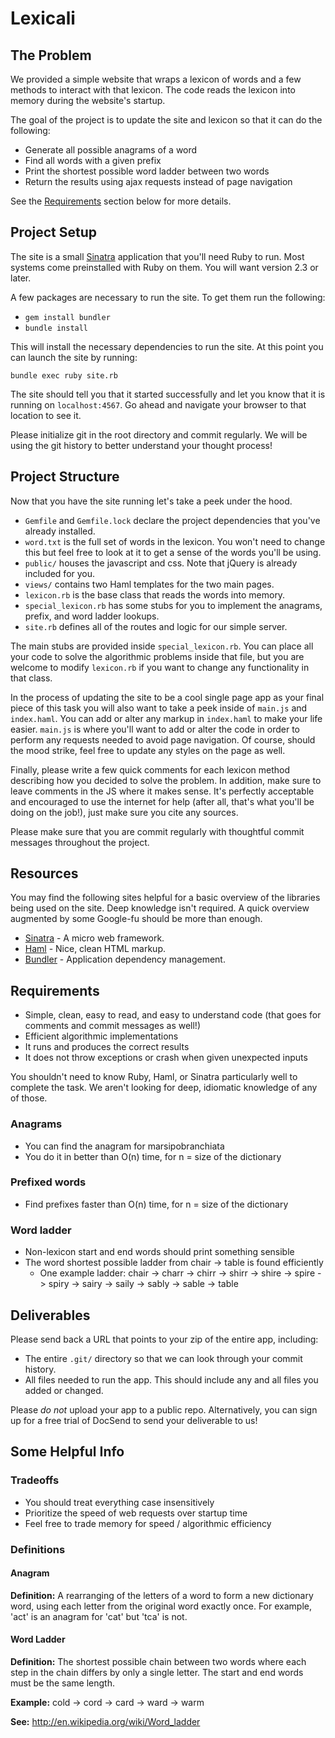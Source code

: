 # Lexicali

## The Problem

We provided a simple website that wraps a lexicon of words and a few methods to
interact with that lexicon.  The code reads the lexicon into memory during
the website's startup.

The goal of the project is to update the site and lexicon so that it can do the
following:

* Generate all possible anagrams of a word
* Find all words with a given prefix
* Print the shortest possible word ladder between two words
* Return the results using ajax requests instead of page navigation

See the [Requirements](#requirements) section below for more details.

## Project Setup

The site is a small [Sinatra](http://www.sinatrarb.com/) application that you'll
need Ruby to run.  Most systems come preinstalled with Ruby on them.  You will
want version 2.3 or later.

A few packages are necessary to run the site.  To get them run the following:

* `gem install bundler`
* `bundle install`

This will install the necessary dependencies to run the site.  At this point you
can launch the site by running:

`bundle exec ruby site.rb`

The site should tell you that it started successfully and let you know that it
is running on `localhost:4567`.  Go ahead and navigate your browser to that
location to see it.

Please initialize git in the root directory and commit regularly. We will be
using the git history to better understand your thought process!

## Project Structure

Now that you have the site running let's take a peek under the hood.

* `Gemfile` and `Gemfile.lock` declare the project dependencies that you've
already installed.
* `word.txt` is the full set of words in the lexicon.  You won't need to change
this but feel free to look at it to get a sense of the words you'll be using.
* `public/` houses the javascript and css.  Note that jQuery is already
included for you.
* `views/` contains two Haml templates for the two main pages.
* `lexicon.rb` is the base class that reads the words into memory.
* `special_lexicon.rb` has some stubs for you to implement the anagrams, prefix,
and word ladder lookups.
* `site.rb` defines all of the routes and logic for our simple server.

The main stubs are provided inside `special_lexicon.rb`. You can place
all your code to solve the algorithmic problems inside that file, but you are
welcome to modify `lexicon.rb` if you want to change any functionality in that
class.

In the process of updating the site to be a cool single page app as your final
piece of this task you will also want to take a peek inside of `main.js` and
`index.haml`.  You can add or alter any markup in `index.haml` to make your life
easier.  `main.js` is where you'll want to add or alter the code in order to
perform any requests needed to avoid page navigation.  Of course, should the
mood strike, feel free to update any styles on the page as well.

Finally, please  write a few quick comments for each lexicon method describing
how you decided to solve the problem.  In addition, make sure to leave comments
in the JS where it makes sense.  It's perfectly acceptable and encouraged to use
the internet for help (after all, that's what you'll be doing on the job!), just make
sure you cite any sources.

Please make sure that you are commit regularly with thoughtful commit messages throughout the project.

## Resources

You may find the following sites helpful for a basic overview of the libraries
being used on the site.  Deep knowledge isn't required.  A quick overview
augmented by some Google-fu should be more than enough.

* [Sinatra](http://www.sinatrarb.com/) - A micro web framework.
* [Haml](http://haml.info/tutorial.html) - Nice, clean HTML markup.
* [Bundler](http://bundler.io/) - Application dependency management.

## Requirements

* Simple, clean, easy to read, and easy to understand code (that goes for comments and commit messages as well!)
* Efficient algorithmic implementations
* It runs and produces the correct results
* It does not throw exceptions or crash when given unexpected inputs

You shouldn't need to know Ruby, Haml, or Sinatra particularly well to complete
the task.  We aren't looking for deep, idiomatic knowledge of any of those.

### Anagrams

* You can find the anagram for marsipobranchiata
* You do it in better than O(n) time, for n = size of the dictionary

### Prefixed words

* Find prefixes faster than O(n) time, for n = size of the dictionary

### Word ladder

* Non-lexicon start and end words should print something sensible
* The word shortest possible ladder from chair -> table is found efficiently
  * One example ladder: chair -> charr -> chirr -> shirr -> shire -> spire -> spiry -> sairy -> saily -> sably -> sable -> table

## Deliverables

Please send back a URL that points to your zip of the entire app, including:

* The entire `.git/` directory so that we can look through your commit history.
* All files needed to run the app. This should include any and all files you added or changed.

Please _do not_ upload your app to a public repo. Alternatively, you can sign up for a free trial of DocSend to send your deliverable to us!

## Some Helpful Info

### Tradeoffs

* You should treat everything case insensitively
* Prioritize the speed of web requests over startup time
* Feel free to trade memory for speed / algorithmic efficiency

### Definitions

#### Anagram
**Definition:** A rearranging of the letters of a word to form a new dictionary word,
using each letter from the original word exactly once. For example, 'act' is an
anagram for 'cat' but 'tca' is not.

#### Word Ladder
**Definition:** The shortest possible chain between two words where each step in
the chain differs by only a single letter. The start and end words must be the
same length.

**Example:** cold -> cord -> card -> ward -> warm

**See:** http://en.wikipedia.org/wiki/Word_ladder
